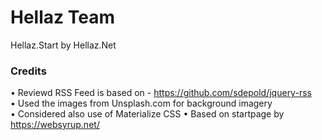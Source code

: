 # Hellaz Team

Hellaz.Start by Hellaz.Net  
  
### Credits

•	Reviewd RSS Feed is based on - https://github.com/sdepold/jquery-rss    
•	Used the images from Unsplash.com for background imagery  
•	Considered also use of Materialize CSS
• Based on startpage by https://websyrup.net/

